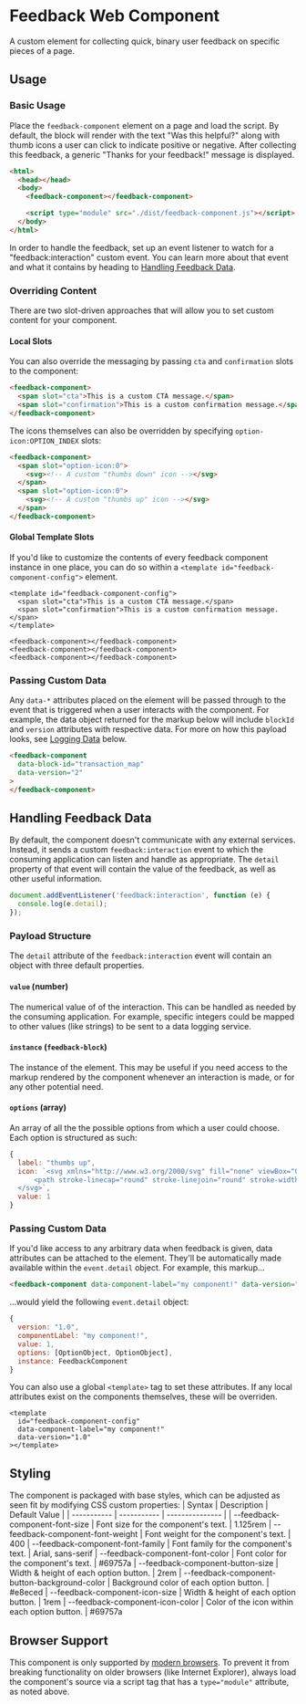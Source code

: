 # Feedback Web Component

A custom element for collecting quick, binary user feedback on specific pieces of a page. 
## Usage
### Basic Usage

Place the `feedback-component` element on a page and load the script. By default, the block will render with the text "Was this helpful?" along with thumb icons a user can click to indicate positive or negative. After collecting this feedback, a generic "Thanks for your feedback!" message is displayed.

```html
<html>
  <head></head>
  <body>
    <feedback-component></feedback-component>

    <script type="module" src="./dist/feedback-component.js"></script>
  </body>
</html>
```

In order to handle the feedback, set up an event listener to watch for a "feedback:interaction" custom event. You can learn more about that event and what it contains by heading to [Handling Feedback Data](#handling-feedback-data).

### Overriding Content

There are two slot-driven approaches that will allow you to set custom content for your component.

#### Local Slots

You can also override the messaging by passing `cta` and `confirmation` slots to the component:

```html
<feedback-component>
  <span slot="cta">This is a custom CTA message.</span>
  <span slot="confirmation">This is a custom confirmation message.</span>
</feedback-component>
```

The icons themselves can also be overridden by specifying `option-icon:OPTION_INDEX` slots: 

```html
<feedback-component>
  <span slot="option-icon:0">
    <svg><!-- A custom "thumbs down" icon --></svg>
  </span>
  <span slot="option-icon:0">
    <svg><!-- A custom "thumbs up" icon --></svg>
  </span>
</feedback-component>
```
#### Global Template Slots

If you'd like to customize the contents of every feedback component instance in one place, you can do so within a `<template id="feedback-component-config">` element.

```
<template id="feedback-component-config">
  <span slot="cta">This is a custom CTA message.</span>
  <span slot="confirmation">This is a custom confirmation message.</span>
</template>

<feedback-component></feedback-component>
<feedback-component></feedback-component>
<feedback-component></feedback-component>
```

### Passing Custom Data

Any `data-*` attributes placed on the element will be passed through to the event that is triggered when a user interacts with the component. For example, the data object returned for the markup below will include `blockId` and `version` attributes with respective data. For more on how this payload looks, see [Logging Data](#logging-data) below.

```html
<feedback-component
  data-block-id="transaction_map"
  data-version="2"
>
</feedback-component>
```

## Handling Feedback Data

By default, the component doesn't communicate with any external services. Instead, it sends a custom `feedback:interaction` event to which the consuming application can listen and handle as appropriate. The `detail` property of that event will contain the value of the feedback, as well as other useful information.

```javascript
document.addEventListener('feedback:interaction', function (e) {
  console.log(e.detail);
});
```

### Payload Structure

The `detail` attribute of the `feedback:interaction` event will contain an object with three default properties.

#### `value` (number)

The numerical value of of the interaction. This can be handled as needed by the consuming application. For example, specific integers could be mapped to other values (like strings) to be sent to a data logging service.
#### `instance` (`feedback-block`)

The instance of the element. This may be useful if you need access to the markup rendered by the component whenever an interaction is made, or for any other potential need.

#### `options` (array)

An array of all the the possible options from which a user could choose. Each option is structured as such:

```javascript
{
  label: "thumbs up", 
  icon: `<svg xmlns="http://www.w3.org/2000/svg" fill="none" viewBox="0 0 24 24" stroke="currentColor">
      <path stroke-linecap="round" stroke-linejoin="round" stroke-width="2" d="M14 10h4.764a2 2 0 011.789 2.894l-3.5 7A2 2 0 0115.263 21h-4.017c-.163 0-.326-.02-.485-.06L7 20m7-10V5a2 2 0 00-2-2h-.095c-.5 0-.905.405-.905.905 0 .714-.211 1.412-.608 2.006L7 11v9m7-10h-2M7 20H5a2 2 0 01-2-2v-6a2 2 0 012-2h2.5" />
  </svg>`,
  value: 1
}
```

### Passing Custom Data

If you'd like access to any arbitrary data when feedback is given, data attributes can be attached to the element. They'll be automatically made available within the `event.detail` object. For example, this markup... 

```html
<feedback-component data-component-label="my component!" data-version="1.0"></feedback-component>
```

...would yield the following `event.detail` object: 

```javascript
{
  version: "1.0",
  componentLabel: "my component!",
  value: 1,
  options: [OptionObject, OptionObject],
  instance: FeedbackComponent
}
```

You can also use a global `<template>` tag to set these attributes. If any local attributes exist on the components themselves, these will be overriden.

```
<template 
  id="feedback-component-config" 
  data-component-label="my component!" 
  data-version="1.0"
></template>
```

## Styling

The component is packaged with base styles, which can be adjusted as seen fit by modifying CSS custom properties: 
| Syntax      | Description | Default Value |
| ----------- | ----------- | --------------- |
| --feedback-component-font-size | Font size for the component's text. |  1.125rem
| --feedback-component-font-weight | Font weight for the component's text. | 400
| --feedback-component-font-family | Font family for the component's text. | Arial, sans-serif
| --feedback-component-font-color | Font color for the component's text. | #69757a
| --feedback-component-button-size | Width & height of each option button. | 2rem
| --feedback-component-button-background-color | Background color of each option button. | #e8eced
| --feedback-component-icon-size | Width & height of each option button. | 1rem
| --feedback-component-icon-color | Color of the icon within each option button. | #69757a

## Browser Support

This component is only supported by [modern browsers](https://caniuse.com/custom-elementsv1). To prevent it from breaking functionality on older browsers (like Internet Explorer), always load the component's source via a script tag that has a `type="module"` attribute, as noted above.
